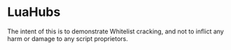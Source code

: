 # LuaHubs
The intent of this is to demonstrate Whitelist cracking, and not to inflict any harm or damage to any script proprietors.
